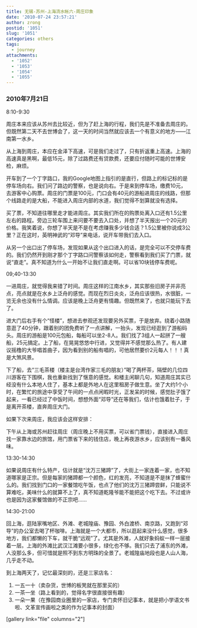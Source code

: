 ```yaml
---
title: 无锡-苏州-上海流水帐六-周庄印象
date: '2010-07-24 23:57:21'
author: zrong
postid: '1051'
slug: '1051'
categories: others
tags:
  - journey
attachments:
  - '1052'
  - '1053'
  - '1054'
  - '1055'
---
```


### 2010年7月21日

8:10-9:30

周庄本来应该从苏州去比较近，但为了赶上海的行程，我们先是不准备去周庄的。但既然第二天不去世博会了，这一天的时间当然就应该去一个有意义的地方——江南第一水乡。

从上海到周庄，本应在金泽下高速，可是我们走过了，只有折返重上高速。上海的高速真是黑啊，最低15元，除了过路费还有贷款费，还要应付随时可能的世博安检，麻烦。

开车到了一个丁字路口，我的Google地图上指引的是直行，但路上的标记标的是停车场向右。我们问了路边的警察，也是说向右。于是来到停车场，缴费10元，去游客中心购票。周庄的门票是100元，门口会有40元的游船进周庄的线路，但那个线路走的是大船，不能进入周庄内部的水道，我们觉得不划算就没有选择。<!--more-->

买了票，不知道往哪里走才能进周庄。其实我们所在的购票处离入口还有1.5公里左右的路程。旁边三轮车围上来问要不要去入口处，并想了半天报出一个20元的价格。我笑着说，你想了半天是不是在考虑赚我多少钱合适？1.5公里被你说成3公里？正在这时，英明神武的“邓导”来电话，说开车带我们去入口。

从另一个出口出了停车场，发现如果从这个出口进入的话，是完全可以不交停车费的。我们仍然开到刚才那个丁字路口问警察该如何走，警察看到我们买了门票，就说“直走”。真不知道为什么一开始不让我们直走啊。可以省10块钱停车费呢。

09;40-13:30

一进周庄，就觉得我来错了时间。周庄这样的江南水乡，其实那些旧房子并非亮点，亮点就是在水乡上泛舟的感觉。而现在烈日炎炎，泛舟应该很热，水很脏，一览无余也没有什么情调。应该是晚上泛舟更有情趣。但既然来了，也就只能玩下去了。

进大门后右手有个“怪楼”，想进去参观还发现要另外买票，于是放弃。绕着小路随意逛了40分钟，跟着别的团免费听了一点讲解，一抬头，发现已经逛到了游船码头。周庄的游船是100元包船，每船可以坐2-8人。我们找了3组人一起拼了一艘船，25元搞定。上了船，在晃晃悠悠中行进，又觉得并不感觉那么热了。有人建议摇橹的大爷唱首曲子，因为看到别的船有唱的，可他居然要价2元每人！！！真是大煞风景。

下了船，去“三毛茶楼（楼主是台湾作家三毛的朋友）”喝了两杯茶，隔壁的几位四川游客在下围棋，我也重新找到了惬意的感觉。和楼主闲聊几句，知道周庄其实已经没有什么本地人住了，基本上都是外地人在这里租房子做生意。坐了大约1个小时，在繁忙的旅途中享受了午间的一点点闲暇时光，正发呆的时候，感觉肚子饿了起来，一看已经过了中饭时间，想想外面“邓导”还在等我们，估计也饿着肚子，于是离开茶楼，直奔周庄大门。

如果下次来周庄，我应该会这样安排：

下午从上海或苏州赶往周庄（周庄晚上不用买票，可以省门票钱），直接进入周庄找一家靠水边的旅馆，用门票省下来的钱住店，晚上再夜游水乡，应该别有一番风味。

13:30-14:30

如果说周庄有什么特产，估计就是“沈万三猪蹄”了，大街上一家连着一家，也不知道哪家是正宗。但是每家的猪蹄都一个颜色，红的发亮，不知道是不是抹了蜂蜜什么的。我们找到门口的一家餐馆吃午饭，也点了他们的沈万三猪蹄尝鲜，只能说不算难吃，美味什么的就算不上了，真不知道乾隆爷能不能把这个吃下去。不过或许也是因为这家餐馆做的不正宗吧……

14:30-21:00

回上海，逛陆家嘴地区、外滩、老城隍庙、豫园、外白渡桥、南京路，又跑到“邓导”的办公室去喝了杯咖啡。上海就是一个大都市，所以逛起来没什么感觉，很多地方，我们都懒的下车，就干脆“远观”了。尤其是外滩，人就好象蚂蚁一样一层接着一层。上海的外滩比武汉江滩要小很多，绿化也不够。我们只去了浦东的外滩，人没那么多，但可惜就是照不到东方明珠的全景了。老城隍庙地段也是人山人海，几乎走不动。

到上海两天了，记忆最深刻的，还是三家店名：

1.  一五一十（卖杂货，世博的板凳就在那里买的）
2.  一茶一坐（路上看到的，觉得名字很直接很有趣）
3.  一朵一果（在豫园商业圈里的一家店，专门卖怀旧记事本，就是把小学语文书啦、文革宣传画啦之类的作为记事本的封面）

[gallery link="file" columns="2"]


